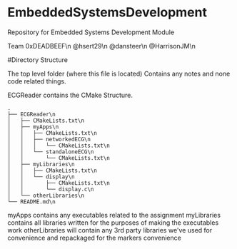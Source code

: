 # EmbeddedSystemsDevelopment
Repository for Embedded Systems Development Module

Team 0xDEADBEEF\n
@hsert29\n
@dansteer\n
@HarrisonJM\n

#Directory Structure

The top level folder (where this file is located) Contains any notes and none code related things.

ECGReader contains the CMake Structure.
```
.
├── ECGReader\n
│   ├── CMakeLists.txt\n
│   ├── myApps\n
│   │   ├── CMakeLists.txt\n
│   │   ├── networkedECG\n
│   │   │   └── CMakeLists.txt\n
│   │   └── standaloneECG\n
│   │       └── CMakeLists.txt\n
│   ├── myLibraries\n
│   │   ├── CMakeLists.txt\n
│   │   └── display\n
│   │       ├── CMakeLists.txt\n
│   │       └── display.c\n
│   └── otherLibraries\n
└── README.md\n
```

myApps contains any executables related to the assignment
myLibraries contains all libraries written for the purposes of making the executables work
otherLibraries will contain any 3rd party libraries we've used for convenience and repackaged for the markers convenience
